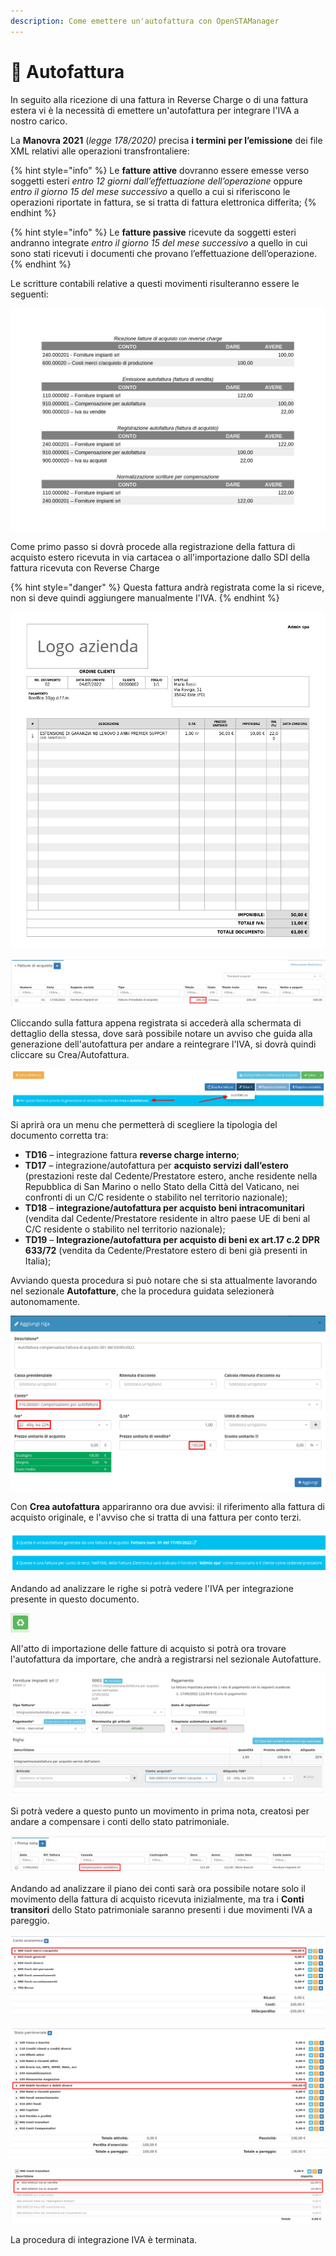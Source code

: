 ```yaml
---
description: Come emettere un'autofattura con OpenSTAManager
---
```


# 👏 Autofattura

In seguito alla ricezione di una fattura in Reverse Charge o di una fattura estera vi è la necessità di emettere un'autofattura per integrare l'IVA a nostro carico.

La **Manovra 2021** (_legge 178/2020)_ precisa **i termini per l’emissione** dei file XML relativi alle operazioni transfrontaliere:

{% hint style="info" %}
Le **fatture attive** dovranno essere emesse verso soggetti esteri _entro 12 giorni dall’effettuazione_ _dell’operazione_ oppure _entro il giorno 15 del mese successivo_ a quello a cui si riferiscono le operazioni riportate in fattura, se si tratta di fattura elettronica differita;
{% endhint %}

{% hint style="info" %}
Le **fatture passive** ricevute da soggetti esteri andranno integrate _entro il giorno 15 del mese successivo_ a quello in cui sono stati ricevuti i documenti che provano l’effettuazione dell’operazione.
{% endhint %}

Le scritture contabili relative a questi movimenti risulteranno essere le seguenti:

![](<../../.gitbook/assets/image (47) (1) (1) (1) (1) (1).png>)

Come primo passo si dovrà procede alla registrazione della fattura di acquisto estero ricevuta in via cartacea o all'importazione dallo SDI della fattura ricevuta con Reverse Charge

{% hint style="danger" %}
Questa fattura andrà registrata come la si riceve, non si deve quindi aggiungere manualmente l'IVA.
{% endhint %}

![](<../../.gitbook/assets/immagine (22).png>)

![](<../../.gitbook/assets/immagine (48) (1).png>)

Cliccando sulla fattura appena registrata si accederà alla schermata di dettaglio della stessa, dove sarà possibile notare un avviso che guida alla generazione dell'autofattura per andare a reintegrare l'IVA, si dovrà quindi cliccare su Crea/Autofattura.

![](<../../.gitbook/assets/immagine (50) (1) (1) (1).png>)

Si aprirà ora un menu che permetterà di scegliere la tipologia del documento corretta tra:

* **TD16** – integrazione fattura **reverse charge interno**;
* **TD17** – integrazione/autofattura per **acquisto servizi dall’estero** (prestazioni reste dal Cedente/Prestatore estero, anche residente nella Repubblica di San Marino o nello Stato della Città del Vaticano, nei confronti di un C/C residente o stabilito nel territorio nazionale);
* **TD18** – **integrazione/autofattura per acquisto beni intracomunitari** (vendita dal Cedente/Prestatore residente in altro paese UE di beni al C/C residente o stabilito nel territorio nazionale);
* **TD19** – **Integrazione/autofattura per acquisto di beni ex art.17 c.2 DPR 633/72** (vendita da Cedente/Prestatore estero di beni già presenti in Italia);

Avviando questa procedura si può notare che si sta attualmente lavorando nel sezionale **Autofatture**, che la procedura guidata selezionerà autonomamente.

![](<../../.gitbook/assets/immagine (29).png>)

Con **Crea autofattura** appariranno ora due avvisi: il riferimento alla fattura di acquisto originale, e l'avviso che si tratta di una fattura per conto terzi.

![](<../../.gitbook/assets/immagine (52) (1).png>)

Andando ad analizzare le righe si potrà vedere l'IVA per integrazione presente in questo documento.

![](<../../.gitbook/assets/immagine (27).png>)

All'atto di importazione delle fatture di acquisto si potrà ora trovare l'autofattura da importare, che andrà a registrarsi nel sezionale Autofatture.

![](<../../.gitbook/assets/immagine (8) (1).png>)

Si potrà vedere a questo punto un movimento in prima nota, creatosi per andare a compensare i conti dello stato patrimoniale.

![](<../../.gitbook/assets/immagine (21) (1) (1).png>)

Andando ad analizzare il piano dei conti sarà ora possibile notare solo il movimento della fattura di acquisto ricevuta inizialmente, ma tra i **Conti transitori** dello Stato patrimoniale saranno presenti i due movimenti IVA a pareggio.

![Dettaglio Conto economico](<../../.gitbook/assets/image (38) (1) (1) (1) (1) (1).png>)

![Dettaglio Stato patrimoniale](<../../.gitbook/assets/image (76) (1) (1) (1) (1).png>)

![Dettaglio pareggio IVA tra i Conti transitori](<../../.gitbook/assets/image (96) (1) (1) (1) (1) (1) (1) (1) (1).png>)

La procedura di integrazione IVA è terminata.
